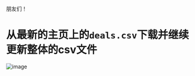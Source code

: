 朋友们！
# 从最新的主页上的`deals.csv`下载并继续更新整体的csv文件
![image](https://github.com/user-attachments/assets/c9725e85-5d4d-4d15-bc9b-ea45ff46c205)
